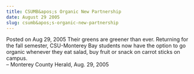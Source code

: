 ```yaml
---
title: CSUMB&apos;s Organic New Partnership
date: August 29 2005
slug: csumb&apos;s-organic-new-partnership
---
```


 



<span class="date">Posted on Aug 29, 2005    </span>
Their greens are greener than ever. Returning for the fall
semester, CSU-Monterey Bay students now have the option to go
organic whenever they eat salad, buy fruit or snack on carrot
sticks on campus.<br>
&#x2013; Monterey County Herald, Aug. 29, 2005<br/></br>




 
